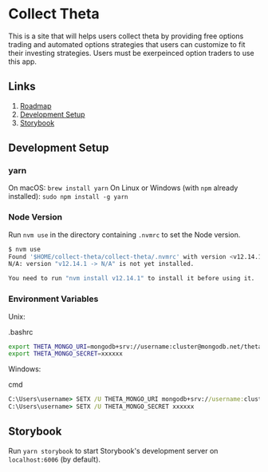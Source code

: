 # Collect Theta

This is a site that will helps users collect theta by providing free options trading and automated options strategies that users can customize to fit their investing strategies. Users must be exerpeinced option traders to use this app.

## Links

1. [Roadmap](ROADMAP.md)
2. [Development Setup](#development-setup)
3. [Storybook](#storybook)

## Development Setup

### yarn

On macOS: `brew install yarn`
On Linux or Windows (with `npm` already installed): `sudo npm install -g yarn`

### Node Version

Run `nvm use` in the directory containing `.nvmrc` to set the Node version.

```bash
$ nvm use
Found '$HOME/collect-theta/collect-theta/.nvmrc' with version <v12.14.1>
N/A: version "v12.14.1 -> N/A" is not yet installed.

You need to run "nvm install v12.14.1" to install it before using it.

```

### Environment Variables

Unix:

.bashrc

```bash
export THETA_MONGO_URI=mongodb+srv://username:cluster@mongodb.net/theta...
export THETA_MONGO_SECRET=xxxxxx
```

Windows:

cmd

```cmd
C:\Users\username> SETX /U THETA_MONGO_URI mongodb+srv://username:cluster@mongodb.net/theta...
C:\Users\username> SETX /U THETA_MONGO_SECRET xxxxxx
```

## Storybook

Run `yarn storybook` to start Storybook's development server on `localhost:6006` (by default).
